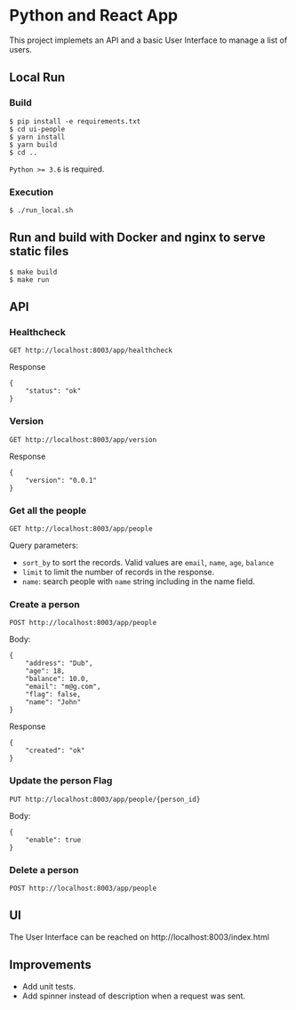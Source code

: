 # Python and React App

This project implemets an API and a basic User Interface to manage a list of users.


## Local Run

### Build

    $ pip install -e requirements.txt
	$ cd ui-people
    $ yarn install
    $ yarn build
    $ cd ..

``Python >= 3.6`` is required.


### Execution

    $ ./run_local.sh

## Run and build with Docker and nginx to serve static files

    $ make build
    $ make run

## API

### Healthcheck
```
GET http://localhost:8003/app/healthcheck
```
Response
```
{
    "status": "ok"
}
```

### Version
```
GET http://localhost:8003/app/version
```
Response
```
{
    "version": "0.0.1"
}
```

### Get all the people
```
GET http://localhost:8003/app/people
```

Query parameters:
- `sort_by` to sort the records. Valid values are `email`, `name`, `age`, `balance`
- `limit` to limit the number of records in the response.
- `name`: search people with `name` string including in the name field.

### Create a person
```
POST http://localhost:8003/app/people
```
Body:
```
{
	"address": "Dub",
	"age": 18,
	"balance": 10.0,
	"email": "m@g.com",
	"flag": false,
	"name": "John"
}
```
Response
```
{
    "created": "ok"
}
```
### Update the person Flag
```
PUT http://localhost:8003/app/people/{person_id}
```
Body:
```
{
	"enable": true
}
```

### Delete a person
```
POST http://localhost:8003/app/people
```

## UI

The User Interface can be reached on http://localhost:8003/index.html

## Improvements
- Add unit tests.
- Add spinner instead of description when a request was sent.
